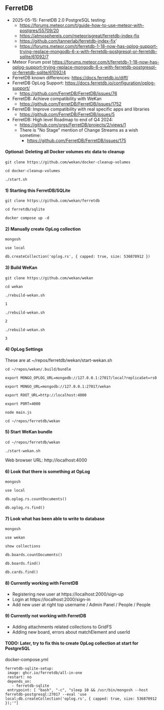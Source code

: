 ## FerretDB

- 2025-05-15: FerretDB 2.0 PostgreSQL testing:
  - https://forums.meteor.com/t/guide-how-to-use-meteor-with-postgres/55709/20
  - https://atmospherejs.com/meteorisgreat/ferretdb-index-fix
  - https://github.com/tannerlab/ferretdb-index-fix'
  - https://forums.meteor.com/t/ferretdb-1-18-now-has-oplog-support-trying-replace-mongodb-6-x-with-ferretdb-postgresql-or-ferretdb-sqlite/61092/7
- Meteor Forum post https://forums.meteor.com/t/ferretdb-1-18-now-has-oplog-support-trying-replace-mongodb-6-x-with-ferretdb-postgresql-or-ferretdb-sqlite/61092/4
- FerretDB known differences: https://docs.ferretdb.io/diff/
- FerretDB OpLog Support: https://docs.ferretdb.io/configuration/oplog-support/
  - https://github.com/FerretDB/FerretDB/issues/76
- FerretDB: Achieve compatibility with WeKan
  - https://github.com/FerretDB/FerretDB/issues/1752
- FerretDB: Improve compatibility with real specific apps and libraries
  - https://github.com/FerretDB/FerretDB/issues/5 
- FerretDB: High level Roadmap to end of Q4 2024:
  - https://github.com/orgs/FerretDB/projects/2/views/1
  - There is "No Stage" mention of Change Streams as a wish sometime:
    - https://github.com/FerretDB/FerretDB/issues/175

#### Optional: Deleting all Docker volumes etc data to cleanup

```
git clone https://github.com/wekan/docker-cleanup-volumes

cd docker-cleanup-volumes

./start.sh
```

#### 1) Starting this FerretDB/SQLite

```
git clone https://github.com/wekan/ferretdb

cd ferretdb/sqlite

docker compose up -d
```

#### 2) Manually create OpLog collection

```
mongosh

use local

db.createCollection('oplog.rs', { capped: true, size: 536870912 })
```

#### 3) Build WeKan

```
git clone https://github.com/wekan/wekan

cd wekan

./rebuild-wekan.sh

1

./rebuild-wekan.sh

2

./rebuild-wekan.sh

3
```

#### 4) OpLog Settings

These are at ~/repos/ferretdb/wekan/start-wekan.sh
```
cd ~/repos/wekan/.build/bundle

export MONGO_OPLOG_URL=mongodb://127.0.0.1:27017/local?replicaSet=rs0

export MONGO_URL=mongodb://127.0.0.1:27017/wekan

export ROOT_URL=http://localhost:4000

export PORT=4000

node main.js

cd ~/repos/ferretdb/wekan
```

#### 5) Start WeKan bundle

```
cd ~/repos/ferretdb/wekan

./start-wekan.sh
```
Web browser URL: http://localhost:4000

#### 6) Look that there is something at OpLog

```
mongosh

use local

db.oplog.rs.countDocuments()

db.oplog.rs.find()
```

#### 7) Look what has been able to write to database

```
mongosh

use wekan

show collections

db.boards.countDocuments()

db.boards.find()

db.cards.find()
```

#### 8) Currently working with FerretDB

- Registering new user at https://localhost:2000/sign-up
- Login at https://localhost:2000/sign-in
- Add new user at right top username / Admin Panel / People / People

#### 9) Currently not working with FerretDB

- Adding attachments related collections to GridFS
- Adding new board, errors about matchElement and userId

#### TODO: Later, try to fix this to create OpLog collection at start for PostgreSQL

docker-compose.yml
```
ferretdb-sqlite-setup:
 image: ghcr.io/ferretdb/all-in-one
 restart: no
 depends_on:
   - ferretdb-sqlite
 entrypoint: [ "bash", "-c", "sleep 10 && /usr/bin/mongosh --host ferretdb-postgresql:27017 --eval 'use local;db.createCollection('oplog.rs', { capped: true, size: 536870912 });'"]
```
